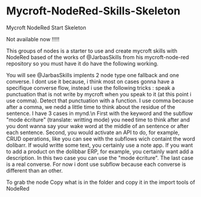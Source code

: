 # Mycroft-NodeRed-Skills-Skeleton
Mycroft NodeRed Start Skeleton 

Not available now !!!!!

This groups of nodes is a starter to use and create mycroft skills with NodeRed based of the works of @JarbasSkills from his mycroft-node-red repository so you must have it do have the following working.

You will see @JarbasSkills implents 2 node type one fallback and one converse. I dont use it because, i think most on cases gonna have a specifique converse flow, instead i use the following tricks : speak a punctuation that is not write by mycroft when you speak to it (at this point i use comma). Detect that punctuation with a function. I use comma because after a comma, we nedd a little time to think about the residue of the sentence. I have 3 cases in mynd.\n
First with the keyword and the subflow "mode écriture" (translate: writting mode) you need time to think after and you dont wanna say your wake word at the middle of an sentence or after each sentence.
Second, you would activate an API to do, for example, CRUD operations, like you can see with the subflows wich containt the word dolibarr. If would writte some text, you certainly use a note app. If you want to add a product on the dolibbar ERP, for example, you certainly want add a description. In this two case you can use the "mode écriture".
The last case is a real converse. For now i dont use subflow because each converse is different than an other.

To grab the node Copy what is in the folder and copy it in the import tools of NodeRed
